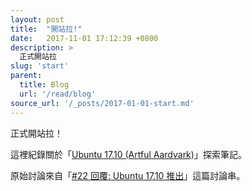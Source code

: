 ```yaml
---
layout: post
title:  "開站拉!"
date:   2017-11-01 17:12:39 +0800
description: >
  正式開站拉
slug: 'start'
parent:
  title: Blog
  url: '/read/blog'
source_url: '/_posts/2017-01-01-start.md'  
---
```


正式開站拉！

這裡紀錄關於「[Ubuntu 17.10 (Artful Aardvark)](https://wiki.ubuntu.com/ArtfulAardvark/ReleaseNotes)」探索筆記。

原始討論來自「[#22 回覆: Ubuntu 17.10 推出](https://www.ubuntu-tw.org/modules/newbb/viewtopic.php?post_id=358814#forumpost358814)」這篇討論串。
